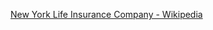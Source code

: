﻿[New York Life Insurance Company - Wikipedia](https://en.wikipedia.org/wiki/New_York_Life_Insurance_Company)